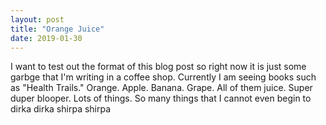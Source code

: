 ```yaml
---
layout: post
title: "Orange Juice"
date: 2019-01-30
---
```


I want to test out the format of this blog post so right now it is just some garbge that I'm writing in a coffee shop. Currently I am seeing books such as "Health Trails." Orange. Apple. Banana. Grape. All of them juice. Super duper blooper. Lots of things. So many things that I cannot even begin to dirka dirka shirpa shirpa